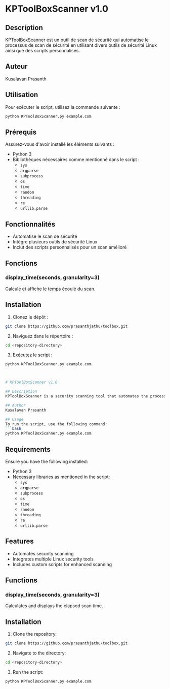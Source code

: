 
# KPToolBoxScanner v1.0

## Description
KPToolBoxScanner est un outil de scan de sécurité qui automatise le processus de scan de sécurité en utilisant divers outils de sécurité Linux ainsi que des scripts personnalisés.

## Auteur
Kusalavan Prasanth

## Utilisation
Pour exécuter le script, utilisez la commande suivante :
```bash
python KPToolBoxScanner.py example.com
```

## Prérequis
Assurez-vous d'avoir installé les éléments suivants :
- Python 3
- Bibliothèques nécessaires comme mentionné dans le script :
  - `sys`
  - `argparse`
  - `subprocess`
  - `os`
  - `time`
  - `random`
  - `threading`
  - `re`
  - `urllib.parse`

## Fonctionnalités
- Automatise le scan de sécurité
- Intègre plusieurs outils de sécurité Linux
- Inclut des scripts personnalisés pour un scan amélioré

## Fonctions
### display_time(seconds, granularity=3)
Calcule et affiche le temps écoulé du scan.

## Installation
1. Clonez le dépôt :
```bash
git clone https://github.com/prasanthjathu/toolbox.git 
```
2. Naviguez dans le répertoire :
```bash
cd <repository-directory>
```
3. Exécutez le script :
```bash
python KPToolBoxScanner.py example.com



# KPToolBoxScanner v1.0

## Description
KPToolBoxScanner is a security scanning tool that automates the process of security scanning by utilizing various Linux security tools along with custom scripts.

## Author
Kusalavan Prasanth

## Usage
To run the script, use the following command:
```bash
python KPToolBoxScanner.py example.com
```

## Requirements
Ensure you have the following installed:
- Python 3
- Necessary libraries as mentioned in the script:
  - `sys`
  - `argparse`
  - `subprocess`
  - `os`
  - `time`
  - `random`
  - `threading`
  - `re`
  - `urllib.parse`

## Features
- Automates security scanning
- Integrates multiple Linux security tools
- Includes custom scripts for enhanced scanning

## Functions
### display_time(seconds, granularity=3)
Calculates and displays the elapsed scan time.

## Installation
1. Clone the repository:
```bash
git clone https://github.com/prasanthjathu/toolbox.git 
```
2. Navigate to the directory:
```bash
cd <repository-directory>
```
3. Run the script:
```bash
python KPToolBoxScanner.py example.com
